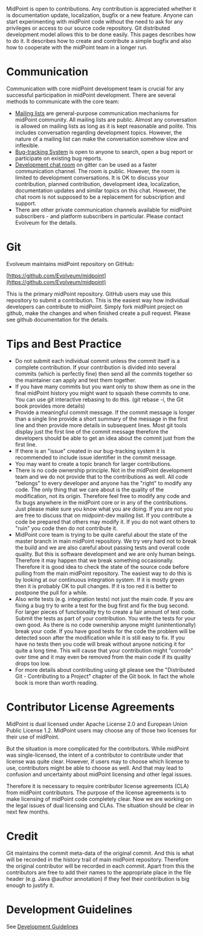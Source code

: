 MidPoint is open to contributions. Any contribution is appreciated whether it is documentation update, localization, bugfix or a new feature. Anyone can start experimenting with midPoint code without the need to ask for any privileges or access to our source code repository. Git distributed development model allows this to be done easily. This pages describes how to do it. It describes how to create and contribute a simple bugfix and also how to cooperate with the midPoint team in a longer run.

Communication
=============

Communication with core midPoint development team is crucial for any successful participation in midPoint development. There are several methods to communicate with the core team:
* [Mailing lists](https://wiki.evolveum.com/display/midPoint/Mailing+Lists) are general-purpose communication mechanisms for midPoint community. All mailing lists are public. Almost any conversation is allowed on mailing lists as long as it is kept reasonable and polite. This includes conversation regarding development topics. However, the nature of a mailing list can make the conversation somehow slow and inflexible.
* [Bug-tracking System](https://wiki.evolveum.com/display/midPoint/Bug-tracking+System) is open to anyone to search, open a bug report or participate on existing bug reports.
* [Development chat room](https://wiki.evolveum.com/display/midPoint/Development+Chat) on gitter can be used as a faster communication channel. The room is public. However, the room is limited to development conversations. It is OK to discuss your contribution, planned contribution, development idea, localization, documentation updates and similar topics on this chat. However, the chat room is not supposed to be a replacement for subscription and support.
* There are other private communication channels available for midPoint subscribers - and platform subscribers in particular. Please contact Evolveum for the details.

Git
===

Evolveum maintains midPoint repository on GitHub:

[https://github.com/Evolveum/midpoint](https://github.com/Evolveum/midpoint)

This is the primary midPoint repository. GitHub users may use this repository to submit a contribution. This is the easiest way how individual developers can contribute to midPoint. Simply fork midPoint project on github, make the changes and when finished create a pull request. Please see github documentation for the details.

Tips and Best Practice
======================
* Do not submit each individual commit unless the commit itself is a complete contribution. If your contribution is divided into several commits (which is perfectly fine) then send all the commits together so the maintainer can apply and test them together.
* If you have many commits but you want only to show them as one in the final midPoint history you might want to squash these commits to one. You can use git interactive rebasing to do this. (git rebase -i, the Git book provides more details)
* Provide a meaningful commit message. If the commit message is longer than a single line provide a short summary of the message in the first line and then provide more details in subsequent lines. Most git tools display just the first line of the commit message therefore the developers should be able to get an idea about the commit just from the first line.
* If there is an "issue" created in our bug-tracking system it is recommended to include issue identifier in the commit message.
* You may want to create a topic branch for larger contributions.
* There is no code ownership principle. Not in the midPoint development team and we do not provide that to the contributions as well. All code "belongs" to every developer and anyone has the "right" to modify any code. The only thing that we care about is the quality of the modification, not its origin. Therefore feel free to modify any code and fix bugs anywhere in the midPoint core or in any of the contributions. Just please make sure you know what you are doing. If you are not you are free to discuss that on midpoint-dev mailing list. If you contribute a code be prepared that others may modify it. If you do not want others to "ruin" you code then do not contribute it.
* MidPoint core team is trying to be quite careful about the state of the master branch in main midPoint repository. We try very hard not to break the build and we are also careful about passing tests and overall code quality. But this is software development and we are only human beings. Therefore it may happen that we break something occasionally. Therefore it is good idea to check the state of the source code before pulling from the main midPoint repository. The easiest way to do this is by looking at our continuous integration system. If it is mostly green then it is probably OK to pull changes. If it is too red it is better to postpone the pull for a while.
* Also write tests (e.g. integration tests) not just the main code. If you are fixing a bug try to write a test for the bug first and fix the bug second. For larger pieces of functionality try to create a fair amount of test code. Submit the tests as part of your contribution. You write the tests for your own good. As there is no code ownership anyone might (unintentionally) break your code. If you have good tests for the code the problem will be detected soon after the modification while it is still easy to fix. If you have no tests then you code will break without anyone noticing it for quite a long time. This will cause that your contribution might "corrode" over time and it may even be removed from the main code if its quality drops too low.
* For more details about contributing using git please see the "Distributed Git - Contributing to a Project" chapter of the Git book. In fact the whole book is more than worth reading.


Contributor License Agreements
==============================
MidPoint is dual licensed under Apache License 2.0 and European Union Public License 1.2. MidPoint users may choose any of those two licenses for their use of midPoint.

But the situation is more complicated for the contributors. While midPoint was single-licensed, the intent of a contributor to contribute under that license was quite clear. However, if users may to choose which license to use, contributors might be able to choose as well. And that may lead to confusion and uncertainty about midPoint licensing and other legal issues.

Therefore it is necessary to require contributor license agreements (CLA) from midPoint contributors. The purpose of the license agreements is to make licensing of midPoint code completely clear. Now we are working on the legal issues of dual licensing and CLAs. The situation should be clear in next few months.


Credit
======

Git maintains the commit meta-data of the original commit. And this is what will be recorded in the history trail of main midPoint repository. Therefore the original contributor will be recorded in each commit. Apart from this the contributors are free to add their names to the appropriate place in the file header (e.g. Java @author annotation) if they feel their contribution is big enough to justify it.


Development Guidelines
======================

See [Development Guidelines](https://wiki.evolveum.com/display/midPoint/Development+Guidelines)
